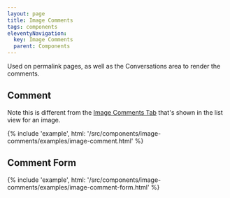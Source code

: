 ```yaml
---
layout: page
title: Image Comments
tags: components
eleventyNavigation:
  key: Image Comments
  parent: Components
---
```


Used on permalink pages, as well as the Conversations area to render the comments.

## Comment

<!-- TODO: use github-style alerts -->

Note this is different from the
[Image Comments Tab](/components/image#comments-open)
that's shown in the list view for an image.

{% include 'example', html: '/src/components/image-comments/examples/image-comment.html' %}

## Comment Form

{% include 'example', html: '/src/components/image-comments/examples/image-comment-form.html' %}
